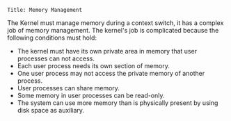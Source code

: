 ```
Title: Memory Management
```

The Kernel must manage memory during a context switch, it has a complex job of memory management. The kernel's job is complicated because the following conditions must hold:

- The kernel must have its own private area in memory that user processes can not access.
- Each user process needs its own section of memory.
- One user process may not access the private memory of another process.
- User processes can share memory.
- Some memory in user processes can be read-only.
- The system can use more memory than is physically present by using disk space as auxiliary.

